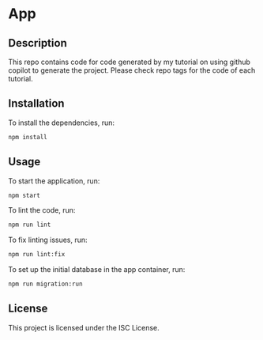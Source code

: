 # App

## Description

This repo contains code for code generated by my tutorial on using github copilot to generate the project. Please check repo tags for the code of each tutorial.

## Installation

To install the dependencies, run:

```bash
npm install
```

## Usage

To start the application, run:

```bash
npm start
```

To lint the code, run:

```bash
npm run lint
```

To fix linting issues, run:

```bash
npm run lint:fix
```

To set up the initial database in the app container, run:

```bash
npm run migration:run
```

## License

This project is licensed under the ISC License.
